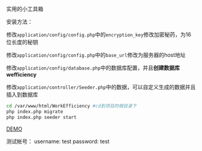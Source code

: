 实用的小工具箱

安装方法：

修改`application/config/config.php`中的`encryption_key`修改加密秘药，为16位长度的秘钥

修改`application/config/config.php`中的`base_url`修改为服务器的host地址

修改`application/config/database.php`中的数据库配置，并且**创建数据库wefficiency**

修改`application/controller/Seeder.php`中的数据，可以自定义生成的数据并且插入到数据库

``` bash
cd /var/www/html/WorkEfficiency #cd到项目的根目录下
php index.php migrate
php index.php seeder start
```

[DEMO](http://todo.jwlchina.cn)


测试帐号：
username: test
password: test
